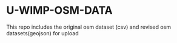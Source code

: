 # U-WIMP-OSM-DATA
This repo includes the original osm dataset (csv) and revised osm datasets(geojson) for upload
